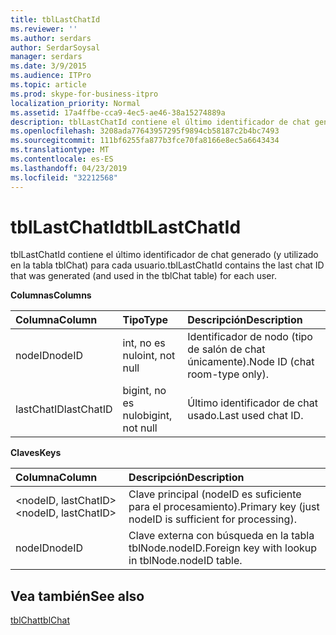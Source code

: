 ```yaml
---
title: tblLastChatId
ms.reviewer: ''
ms.author: serdars
author: SerdarSoysal
manager: serdars
ms.date: 3/9/2015
ms.audience: ITPro
ms.topic: article
ms.prod: skype-for-business-itpro
localization_priority: Normal
ms.assetid: 17a4ffbe-cca9-4ec5-ae46-38a15274889a
description: tblLastChatId contiene el último identificador de chat generado (y utilizado en la tabla tblChat) para cada usuario.
ms.openlocfilehash: 3208ada77643957295f9894cb58187c2b4bc7493
ms.sourcegitcommit: 111bf6255fa877b3fce70fa8166e8ec5a6643434
ms.translationtype: MT
ms.contentlocale: es-ES
ms.lasthandoff: 04/23/2019
ms.locfileid: "32212568"
---
```

# <a name="tbllastchatid"></a><span data-ttu-id="5481e-103">tblLastChatId</span><span class="sxs-lookup"><span data-stu-id="5481e-103">tblLastChatId</span></span>
 
<span data-ttu-id="5481e-104">tblLastChatId contiene el último identificador de chat generado (y utilizado en la tabla tblChat) para cada usuario.</span><span class="sxs-lookup"><span data-stu-id="5481e-104">tblLastChatId contains the last chat ID that was generated (and used in the tblChat table) for each user.</span></span>
  
<span data-ttu-id="5481e-105">**Columnas**</span><span class="sxs-lookup"><span data-stu-id="5481e-105">**Columns**</span></span>

|<span data-ttu-id="5481e-106">**Columna**</span><span class="sxs-lookup"><span data-stu-id="5481e-106">**Column**</span></span>|<span data-ttu-id="5481e-107">**Tipo**</span><span class="sxs-lookup"><span data-stu-id="5481e-107">**Type**</span></span>|<span data-ttu-id="5481e-108">**Descripción**</span><span class="sxs-lookup"><span data-stu-id="5481e-108">**Description**</span></span>|
|:-----|:-----|:-----|
|<span data-ttu-id="5481e-109">nodeID</span><span class="sxs-lookup"><span data-stu-id="5481e-109">nodeID</span></span>  <br/> |<span data-ttu-id="5481e-110">int, no es nulo</span><span class="sxs-lookup"><span data-stu-id="5481e-110">int, not null</span></span>  <br/> |<span data-ttu-id="5481e-111">Identificador de nodo (tipo de salón de chat únicamente).</span><span class="sxs-lookup"><span data-stu-id="5481e-111">Node ID (chat room-type only).</span></span>  <br/> |
|<span data-ttu-id="5481e-112">lastChatID</span><span class="sxs-lookup"><span data-stu-id="5481e-112">lastChatID</span></span>  <br/> |<span data-ttu-id="5481e-113">bigint, no es nulo</span><span class="sxs-lookup"><span data-stu-id="5481e-113">bigint, not null</span></span>  <br/> |<span data-ttu-id="5481e-114">Último identificador de chat usado.</span><span class="sxs-lookup"><span data-stu-id="5481e-114">Last used chat ID.</span></span>  <br/> |
   
<span data-ttu-id="5481e-115">**Claves**</span><span class="sxs-lookup"><span data-stu-id="5481e-115">**Keys**</span></span>

|<span data-ttu-id="5481e-116">**Columna**</span><span class="sxs-lookup"><span data-stu-id="5481e-116">**Column**</span></span>|<span data-ttu-id="5481e-117">**Descripción**</span><span class="sxs-lookup"><span data-stu-id="5481e-117">**Description**</span></span>|
|:-----|:-----|
|<span data-ttu-id="5481e-118">\<nodeID, lastChatID\></span><span class="sxs-lookup"><span data-stu-id="5481e-118">\<nodeID, lastChatID\></span></span>  <br/> |<span data-ttu-id="5481e-119">Clave principal (nodeID es suficiente para el procesamiento).</span><span class="sxs-lookup"><span data-stu-id="5481e-119">Primary key (just nodeID is sufficient for processing).</span></span>  <br/> |
|<span data-ttu-id="5481e-120">nodeID</span><span class="sxs-lookup"><span data-stu-id="5481e-120">nodeID</span></span>  <br/> |<span data-ttu-id="5481e-121">Clave externa con búsqueda en la tabla tblNode.nodeID.</span><span class="sxs-lookup"><span data-stu-id="5481e-121">Foreign key with lookup in tblNode.nodeID table.</span></span>  <br/> |
   
## <a name="see-also"></a><span data-ttu-id="5481e-122">Vea también</span><span class="sxs-lookup"><span data-stu-id="5481e-122">See also</span></span>

[<span data-ttu-id="5481e-123">tblChat</span><span class="sxs-lookup"><span data-stu-id="5481e-123">tblChat</span></span>](tblchat.md)
